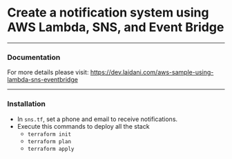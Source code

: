 # Create a notification system using AWS Lambda, SNS, and Event Bridge

--- 

### Documentation
For more details please visit: https://dev.laidani.com/aws-sample-using-lambda-sns-eventbridge

----

### Installation

- In `sns.tf`, set a phone and email to receive notifications.
- Execute this commands to deploy all the stack
  - `terraform init`
  - `terraform plan`
  - `terraform apply`
